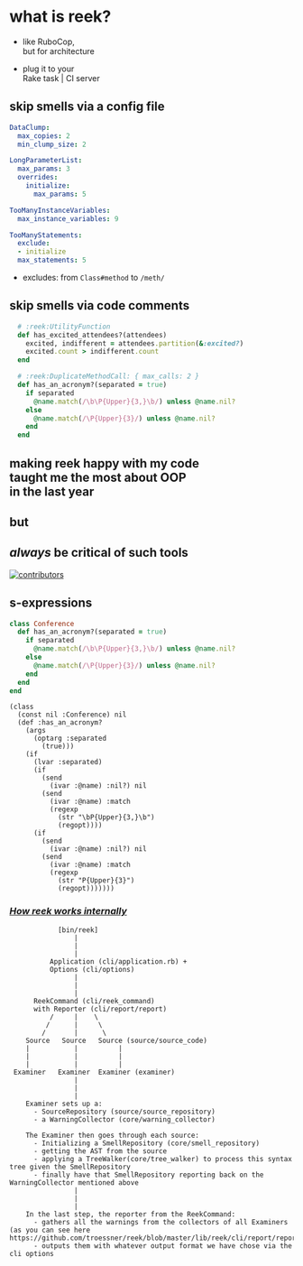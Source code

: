 # what is <span class="reek">reek</span>?

* like RuboCop,<br />but for architecture
<!-- .element: class="fragment" -->

* plug it to your<br />Rake task | CI server
<!-- .element: class="fragment" -->


## skip smells via a config file

```YAML
DataClump:
  max_copies: 2
  min_clump_size: 2

LongParameterList:
  max_params: 3
  overrides:
    initialize:
      max_params: 5

TooManyInstanceVariables:
  max_instance_variables: 9

TooManyStatements:
  exclude:
  - initialize
  max_statements: 5
```

* excludes: from `Class#method` to `/meth/`


## skip smells via code comments

```Ruby
  # :reek:UtilityFunction
  def has_excited_attendees?(attendees)
    excited, indifferent = attendees.partition(&:excited?)
    excited.count > indifferent.count
  end
```

```Ruby
  # :reek:DuplicateMethodCall: { max_calls: 2 }
  def has_an_acronym?(separated = true)
    if separated
      @name.match(/\b\P{Upper}{3,}\b/) unless @name.nil?
    else
      @name.match(/\P{Upper}{3}/) unless @name.nil?
    end
  end
```
<!-- .element: class="fragment" -->


## making <span class="reek">reek</span> happy with my code<br />taught me the most about OOP<br />in the last year

## but
<!-- .element: class="fragment" -->

## _always_ be critical of such tools
<!-- .element: class="fragment" -->


[![contributors](img/contributors.png)](https://github.com/troessner/reek/graphs/contributors)


## s-expressions

```Ruby
class Conference
  def has_an_acronym?(separated = true)
    if separated
      @name.match(/\b\P{Upper}{3,}\b/) unless @name.nil?
    else
      @name.match(/\P{Upper}{3}/) unless @name.nil?
    end
  end
end
```


```
(class
  (const nil :Conference) nil
  (def :has_an_acronym?
    (args
      (optarg :separated
        (true)))
    (if
      (lvar :separated)
      (if
        (send
          (ivar :@name) :nil?) nil
        (send
          (ivar :@name) :match
          (regexp
            (str "\bP{Upper}{3,}\b")
            (regopt))))
      (if
        (send
          (ivar :@name) :nil?) nil
        (send
          (ivar :@name) :match
          (regexp
            (str "P{Upper}{3}")
            (regopt)))))))
```


### [_How <span class="reek">reek</span> works internally_](https://github.com/troessner/reek/wiki/How-reek-works-internally)

```no-highlight
            [bin/reek]
                |
                |
                |
          Application (cli/application.rb) +
          Options (cli/options)
                |
                |
                |
      ReekCommand (cli/reek_command)
      with Reporter (cli/report/report)
          /     |    \
         /      |     \
        /       |      \
    Source   Source   Source (source/source_code)
    |           |          |
    |           |          |
    |           |          |
 Examiner   Examiner  Examiner (examiner)
                |
                |
                |
    Examiner sets up a:
      - SourceRepository (source/source_repository)
      - a WarningCollector (core/warning_collector)

    The Examiner then goes through each source:
      - Initializing a SmellRepository (core/smell_repository)
      - getting the AST from the source
      - applying a TreeWalker(core/tree_walker) to process this syntax tree given the SmellRepository
      - finally have that SmellRepository reporting back on the WarningCollector mentioned above
                |
                |
                |
    In the last step, the reporter from the ReekCommand:
      - gathers all the warnings from the collectors of all Examiners (as you can see here https://github.com/troessner/reek/blob/master/lib/reek/cli/report/report.rb#L30)
      - outputs them with whatever output format we have chose via the cli options
```
<!-- .element: class="ascii-diagram" -->
